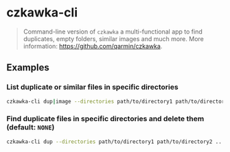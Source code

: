 # czkawka-cli

> Command-line version of `czkawka` a multi-functional app to find duplicates, empty folders, similar images and much more. More information: <https://github.com/qarmin/czkawka>.

## Examples

### List duplicate or similar files in specific directories

```bash
czkawka-cli dup|image --directories path/to/directory1 path/to/directory2 ...
```

### Find duplicate files in specific directories and delete them (default: `NONE`)

```bash
czkawka-cli dup --directories path/to/directory1 path/to/directory2 ... --delete-method AEN|AEO|ON|OO|HARD|NONE
```
